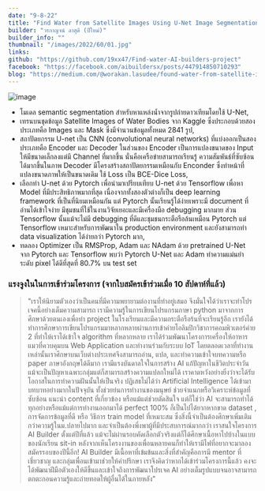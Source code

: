 ```yaml
---
date: "9-8-22"
title: "Find Water from Satellite Images Using U-Net Image Segmentation with Pytorch"
builder: "วรกาญจน์ ลาสุดี (ปีใหม่)"
builder_info: ""
thumbnail: "/images/2022/60/01.jpg"
links:
github: "https://github.com/19xx47/Find-water-AI-builders-project"
facebook: "https://facebook.com/aibuildersx/posts/447914850710293"
blog: "https://medium.com/@worakan.lasudee/found-water-from-satellite-images-by-segmentation-using-u-net-with-pytorch-7b3b0a8abf1d"
---
```


![image](/images/2022/60/01.jpg)

- โมเดล semantic segmentation สำหรับหาแหล่งน้ำจากรูปถ่ายดาวเทียมโดยใช้ U-Net,
- เทรนบนชุดข้อมูล Satellite Images of Water Bodies จาก Kaggle ซึ่งประกอบด้วยสองประเภทคือ Images และ Mask ซึ่งมีจำนวนข้อมูลทั้งหมด 2841 รูป,
- สถาปัตยกรรม U-net เป็น CNN (convolutional neural networks) ที่แบ่งออกเป็นสองประเภทคือ Encoder และ Decoder ในส่วนของ Encoder เป็นการแปลงขนาดของ Input ให้มีขนาดเล็กลงแต่มี Channel ที่มากขึ้น นั่นคือเครือข่ายสามารถเรียนรู้ ความสัมพันธ์ที่ซับซ้อนได้มากขึ้นในภาพ Decoder มีโครงสร้างสถาปัตยกรรมเหมือนกับ Enconder ซึ่งทำหน้าที่แปลงขนาดภาพให้เป็นขนาดเดิม ใช้ Loss เป็น BCE-Dice Loss,
- เลือกทำ U-net ด้วย Pytorch เพื่อนำมาเปรียบเทียบ U-net ด้วย Tensorflow เพื่อหา Model ที่มีประสิทธิภาพมากที่สุด เนื่องจากทั้งสองตัวต่างก็เป็น deep learning framework ที่เป็นที่นิยมเหมือนกัน แต่ Pytorch นั้นเรียนรู้ได้ง่ายเพราะมี document ที่อ่านได้เข้าใจง่าย มีชุมชนที่ใช้ในงานวิจัยเยอะและมีเครื่องมือ debugging มากมาย ส่วน Tensorflow นั้นแม้จะไม่มี debugging ที่ดีและชุมชนกระตือรือล้นเหมือน Pytorch แต่ Tensorflow เหมาะสำหรับการพัฒนาใน production environment และยังสามารถทำ data visualization ได้ง่ายกว่า Pytorch มาก,
- ทดลอง Optimizer เป็น RMSProp, Adam และ NAdam ด้วย pretrained U-Net จาก Pytorch และ Tensorflow พบว่า Pytorch U-Net และ Adam ทำความแม่นยำระดับ pixel ได้ดีที่สุดที่ 80.7% บน test set

### แรงจูงในในการเข้าร่วมโครงการ (จากใบสมัครเข้าร่วมเมื่อ 10 สัปดาห์ที่แล้ว)

> "เราให้นิยามตัวเองว่าเป็นคนที่มีความพยายามต่องานที่ทำอยู่เสมอ จึงมั่นใจได้ว่าเราจะทำโปรเจคนี้อย่างเต็มความสามารถ เรามีความรู้ในการเขียนโปรแกรมภาษา python มาจากการศึกษาด้วยตนเองเพื่อทำ project ในโรงเรียนและมีความกระตือรือร้นที่จะเรียนรู้อีก เรายังได้ทำการศึกษาการเขียนโปรแกรมมาหลากหลายผ่านการเข้าค่ายโอลิมปิกวิชาการคอมพิวเตอร์ค่าย 2 ที่ทำให้เราได้เข้าใจ algorithm ที่หลากหลาย เราได้ร่วมพัฒนาโครงการเครื่องให้อาหารแมวที่ควบคุมบน Web Application และทำงานร่วมกับระบบ IoT โดยตลอดเวลาที่ทำงานเหล่านั้นเราศึกษาบนเว็บต่างประเทศจึงสามารถอ่าน, แปล, และทำความเข้าใจบทความหรือ paper ภาษาอังกฤษได้ดีมาก เรามีแรงบันดาลใจในการสร้าง AI แก้ปัญหาในชีวิตประจำวัน แม้จะเป็นปัญหาเฉพาะกลุ่มแต่ก็สามารถสร้างความแปลกใหม่ได้ เราคาดหวังอย่างยิ่งว่าจะได้รับโอกาสในการทำความฝันนั้นให้เป็นจริง  ปฏิเสธไม่ได้ว่า Artificial Intelligence ได้เข้ามาบทบาทอย่างมากในปัจจุบัน ทั้งช่วยย่นการทำงานของมนุษย์ ช่วยจำแนกหรือวิเคราะห์ข้อมูลที่ซับซ้อน แนะนำ content ที่เกี่ยวข้อง หรือแม้แต่ช่วยตัดสินใจ แต่ก็ใช่ว่า AI จะสามารถทำได้ทุกอย่างหรือแม้แต่การทำงานออกมาได้ perfect 100% ก็เป็นไปได้ยากหากขาด dataset , การจัดการข้อมูลที่ดี หรือ วิธีการ train model ที่เหมาะสม ซึ่งสิ่งนี้จำเป็นต้องศึกษาเพิ่มเติมกว่าความรู้ในม.ปลายไปมาก และจำเป็นต้องพึ่งพาผู้ที่มีประสบการณ์มากกว่า  เราสนใจโครงการ AI Builder ตั้งแต่ปีที่แล้ว แม้จะไม่ผ่านรอบคัดเลือกตัวจริงแต่ก็ได้ศึกษาเนื้อหาไปบ้างในแบบของนักเรียน sit-in หลังจากเห็นโครงงานของเพื่อนหลายคนก็ทำให้เรามีไฟที่อยากจะมาลองสมัครรอบของปีนี้อีก! AI Builder มีเนื้อหาที่เข้มข้นและสิ่งที่สำคัญคือการมี mentor ที่เชี่ยวชาญ และกลุ่มเพื่อนเข้ามาช่วยให้คำปรึกษา เราจึงคิดว่าหากได้เข้าร่วมโครงการนี้แล้ว คงจะได้พัฒนาฝีมือตัวเองให้ดีขึ้นและเข้าใจถึงการพัฒนาโปรเจค AI อย่างเต็มรูปแบบจนอาจสามารถตกตะกอนความรู้และถ่ายทอดให้ผู้อื่นได้ในภายหลัง"